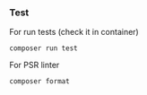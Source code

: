 ### Test

For run tests (check it in container)
```
composer run test
```

For PSR linter 
```$xslt
composer format
```
